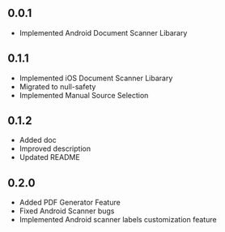 ## 0.0.1

* Implemented Android Document Scanner Libarary

## 0.1.1

* Implemented iOS Document Scanner Libarary
* Migrated to null-safety
* Implemented Manual Source Selection

## 0.1.2

* Added doc
* Improved description
* Updated README
## 0.2.0

* Added PDF Generator Feature
* Fixed Android Scanner bugs
* Implemented Android scanner labels customization feature

